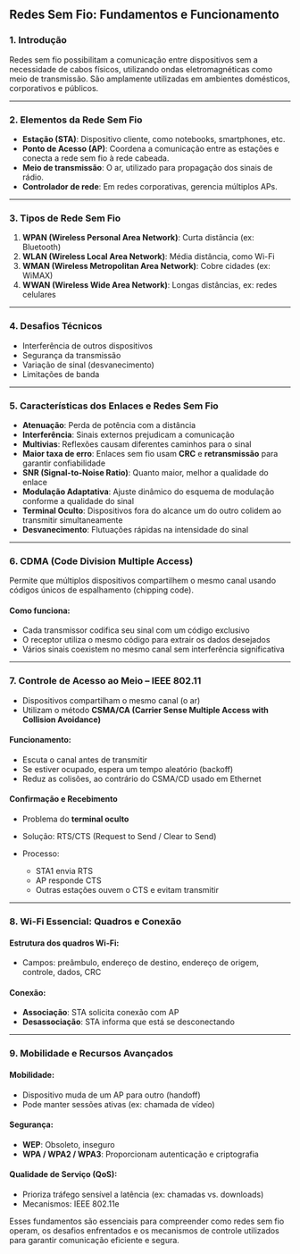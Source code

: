 ## Redes Sem Fio: Fundamentos e Funcionamento

### 1. Introdução

Redes sem fio possibilitam a comunicação entre dispositivos sem a necessidade de cabos físicos, utilizando ondas eletromagnéticas como meio de transmissão. São amplamente utilizadas em ambientes domésticos, corporativos e públicos.

---

### 2. Elementos da Rede Sem Fio

* **Estação (STA)**: Dispositivo cliente, como notebooks, smartphones, etc.
* **Ponto de Acesso (AP)**: Coordena a comunicação entre as estações e conecta a rede sem fio à rede cabeada.
* **Meio de transmissão**: O ar, utilizado para propagação dos sinais de rádio.
* **Controlador de rede**: Em redes corporativas, gerencia múltiplos APs.

---

### 3. Tipos de Rede Sem Fio

1. **WPAN (Wireless Personal Area Network)**: Curta distância (ex: Bluetooth)
2. **WLAN (Wireless Local Area Network)**: Média distância, como Wi-Fi
3. **WMAN (Wireless Metropolitan Area Network)**: Cobre cidades (ex: WiMAX)
4. **WWAN (Wireless Wide Area Network)**: Longas distâncias, ex: redes celulares

---

### 4. Desafios Técnicos

* Interferência de outros dispositivos
* Segurança da transmissão
* Variação de sinal (desvanecimento)
* Limitações de banda

---

### 5. Características dos Enlaces e Redes Sem Fio

* **Atenuação**: Perda de potência com a distância
* **Interferência**: Sinais externos prejudicam a comunicação
* **Multivias**: Reflexões causam diferentes caminhos para o sinal
* **Maior taxa de erro**: Enlaces sem fio usam **CRC** e **retransmissão** para garantir confiabilidade
* **SNR (Signal-to-Noise Ratio)**: Quanto maior, melhor a qualidade do enlace
* **Modulação Adaptativa**: Ajuste dinâmico do esquema de modulação conforme a qualidade do sinal
* **Terminal Oculto**: Dispositivos fora do alcance um do outro colidem ao transmitir simultaneamente
* **Desvanecimento**: Flutuações rápidas na intensidade do sinal

---

### 6. CDMA (Code Division Multiple Access)

Permite que múltiplos dispositivos compartilhem o mesmo canal usando códigos únicos de espalhamento (chipping code).

#### Como funciona:

* Cada transmissor codifica seu sinal com um código exclusivo
* O receptor utiliza o mesmo código para extrair os dados desejados
* Vários sinais coexistem no mesmo canal sem interferência significativa

---

### 7. Controle de Acesso ao Meio – IEEE 802.11

* Dispositivos compartilham o mesmo canal (o ar)
* Utilizam o método **CSMA/CA (Carrier Sense Multiple Access with Collision Avoidance)**

#### Funcionamento:

* Escuta o canal antes de transmitir
* Se estiver ocupado, espera um tempo aleatório (backoff)
* Reduz as colisões, ao contrário do CSMA/CD usado em Ethernet

#### Confirmação e Recebimento

* Problema do **terminal oculto**
* Solução: RTS/CTS (Request to Send / Clear to Send)
* Processo:

  * STA1 envia RTS
  * AP responde CTS
  * Outras estações ouvem o CTS e evitam transmitir

---

### 8. Wi-Fi Essencial: Quadros e Conexão

#### Estrutura dos quadros Wi-Fi:

* Campos: preâmbulo, endereço de destino, endereço de origem, controle, dados, CRC

#### Conexão:

* **Associação**: STA solicita conexão com AP
* **Desassociação**: STA informa que está se desconectando

---

### 9. Mobilidade e Recursos Avançados

#### Mobilidade:

* Dispositivo muda de um AP para outro (handoff)
* Pode manter sessões ativas (ex: chamada de vídeo)

#### Segurança:

* **WEP**: Obsoleto, inseguro
* **WPA / WPA2 / WPA3**: Proporcionam autenticação e criptografia

#### Qualidade de Serviço (QoS):

* Prioriza tráfego sensível a latência (ex: chamadas vs. downloads)
* Mecanismos: IEEE 802.11e

Esses fundamentos são essenciais para compreender como redes sem fio operam, os desafios enfrentados e os mecanismos de controle utilizados para garantir comunicação eficiente e segura.
